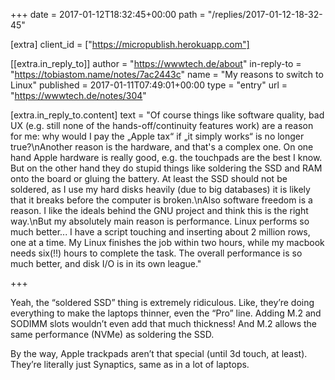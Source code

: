 +++
date = 2017-01-12T18:32:45+00:00
path = "/replies/2017-01-12-18-32-45"

[extra]
client_id = ["https://micropublish.herokuapp.com"]

[[extra.in_reply_to]]
author = "https://wwwtech.de/about"
in-reply-to = "https://tobiastom.name/notes/7ac2443c"
name = "My reasons to switch to Linux"
published = 2017-01-11T07:49:01+00:00
type = "entry"
url = "https://wwwtech.de/notes/304"

[extra.in_reply_to.content]
text = "Of course things like software quality, bad UX (e.g. still none of the hands-off/continuity features work) are a reason for me: why would I pay the „Apple tax“ if „it simply works“ is no longer true?\nAnother reason is the hardware, and that's a complex one. On one hand Apple hardware is really good, e.g. the touchpads are the best I know. But on the other hand they do stupid things like soldering the SSD and RAM onto the board or gluing the battery. At least the SSD should not be soldered, as I use my hard disks heavily (due to big databases) it is likely that it breaks before the computer is broken.\nAlso software freedom is a reason. I like the ideals behind the GNU project and think this is the right way.\nBut my absolutely main reason is performance. Linux performs so much better... I have a script touching and inserting about 2 million rows, one at a time. My Linux finishes the job within two hours, while my macbook needs six(!!) hours to complete the task. The overall performance is so much better, and disk I/O is in its own league."

+++

<p>Yeah, the “soldered SSD” thing is extremely ridiculous. Like, they’re doing everything to make the laptops thinner, even the “Pro” line. Adding M.2 and SODIMM slots wouldn’t even add that much thickness! And M.2 allows the same performance (NVMe) as soldering the SSD.</p>
<p>By the way, Apple trackpads aren’t that special (until 3d touch, at least). They’re literally just Synaptics, same as in a lot of laptops.</p>
